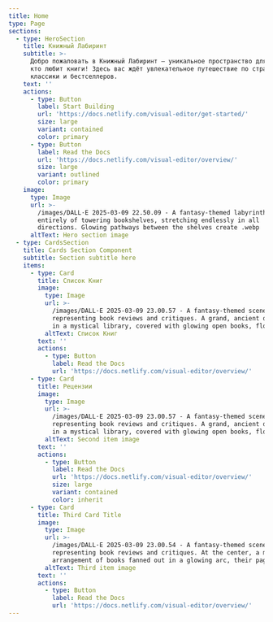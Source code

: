 ```yaml
---
title: Home
type: Page
sections:
  - type: HeroSection
    title: Книжный Лабиринт
    subtitle: >-
      Добро пожаловать в Книжный Лабиринт – уникальное пространство для всех,
      кто любит книги! Здесь вас ждёт увлекательное путешествие по страницам
      классики и бестселлеров.
    text: ''
    actions:
      - type: Button
        label: Start Building
        url: 'https://docs.netlify.com/visual-editor/get-started/'
        size: large
        variant: contained
        color: primary
      - type: Button
        label: Read the Docs
        url: 'https://docs.netlify.com/visual-editor/overview/'
        size: large
        variant: outlined
        color: primary
    image:
      type: Image
      url: >-
        /images/DALL·E 2025-03-09 22.50.09 - A fantasy-themed labyrinth made
        entirely of towering bookshelves, stretching endlessly in all
        directions. Glowing pathways between the shelves create .webp
      altText: Hero section image
  - type: CardsSection
    title: Cards Section Component
    subtitle: Section subtitle here
    items:
      - type: Card
        title: Список Книг
        image:
          type: Image
          url: >-
            /images/DALL·E 2025-03-09 23.00.57 - A fantasy-themed scene
            representing book reviews and critiques. A grand, ancient desk sits
            in a mystical library, covered with glowing open books, flo.webp
          altText: Список Книг
        text: ''
        actions:
          - type: Button
            label: Read the Docs
            url: 'https://docs.netlify.com/visual-editor/overview/'
      - type: Card
        title: Рецензии
        image:
          type: Image
          url: >-
            /images/DALL·E 2025-03-09 23.00.57 - A fantasy-themed scene
            representing book reviews and critiques. A grand, ancient desk sits
            in a mystical library, covered with glowing open books, flo.webp
          altText: Second item image
        text: ''
        actions:
          - type: Button
            label: Read the Docs
            url: 'https://docs.netlify.com/visual-editor/overview/'
            size: large
            variant: contained
            color: inherit
      - type: Card
        title: Third Card Title
        image:
          type: Image
          url: >-
            /images/DALL·E 2025-03-09 23.00.54 - A fantasy-themed scene
            representing book reviews and critiques. At the center, a magical
            arrangement of books fanned out in a glowing arc, their pages.webp
          altText: Third item image
        text: ''
        actions:
          - type: Button
            label: Read the Docs
            url: 'https://docs.netlify.com/visual-editor/overview/'
---
```

